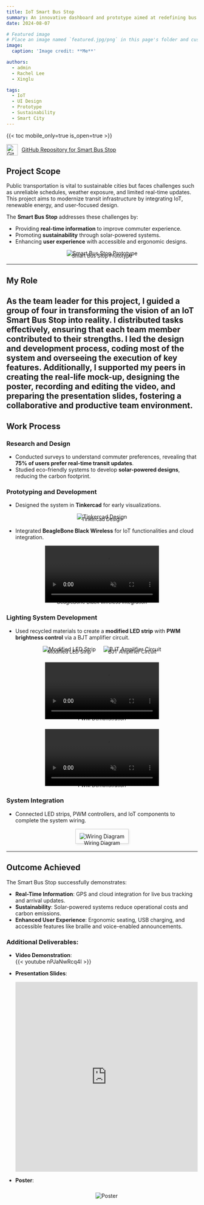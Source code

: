 ```yaml
---
title: IoT Smart Bus Stop
summary: An innovative dashboard and prototype aimed at redefining bus stop functionality through IoT and sustainability.
date: 2024-08-07

# Featured image
# Place an image named `featured.jpg/png` in this page's folder and customize its options here.
image:
  caption: 'Image credit: **Me**'

authors:
  - admin
  - Rachel Lee
  - Xinglu

tags:
  - IoT 
  - UI Design
  - Prototype
  - Sustainability
  - Smart City
---
```



{{< toc mobile_only=true is_open=true >}}

<a href="https://github.com/Cayden2606/Smart-Bus-Stop" style="display: flex; align-items: center;" target="_blank">
  <img src="https://github.githubassets.com/images/modules/logos_page/GitHub-Mark.png" alt="GitHub Logo" style="width: 30px; margin-right: 10px;">
  GitHub Repository for Smart Bus Stop
</a>

<!-- ## Story

Public transportation is vital to sustainable cities but faces challenges like unreliable schedules, weather exposure, and limited real-time updates. The **Smart Bus Stop** combines IoT, renewable energy, and user-focused design to overcome these issues, modernizing transit infrastructure.

## Objectives

- **Real-Time Information**: Equip commuters with live bus tracking and arrival updates.  
- **Sustainability**: Use solar energy for powering lights, displays, and utilities.  
- **Enhanced User Experience**: Include interactive, weatherproof screens and ergonomic seating. 

## Research Insights

- **Real-Time Updates**: 75% of commuters prefer live transit data for better journey planning.  
- **Eco-Friendly Design**: Solar-powered systems reduce carbon footprints and costs.  
- **Accessibility**: Voice support and braille features ensure inclusivity for all users.

## Project Overview

<div style="text-align: center;">
  <img src="Media/busprototype.jpeg" alt="Wiring Diagram" style="max-width: 100%; height: auto;">
  <div style="font-size: small; margin-top: -10px;">Smart Bus Stop Prototype</div>
</div>

## Key Features:

1. **Real-Time Tracking**: Displays bus locations and arrival times using GPS and cloud integration.  
2. **Solar Power**: Provides sustainable energy for lighting, displays, and charging ports.  
3. **Interactive Displays**: Offers route information, nearby services, and emergency contacts.  
4. **Passenger Comfort**: Includes weatherproof shelters, ergonomic seating, and USB charging.  
5. **Accessibility**: Voice-enabled announcements and braille support for differently-abled users.  

## Video Demonstration  
{{< youtube nPJaNwRcq4I >}}

## Presentation Slides
<iframe src="https://docs.google.com/presentation/d/e/2PACX-1vQpztXXnkCvELb5wkHIPZOLc66UXb9YU94gcP-CCiEdJXxIL-WexqyYuXI0xBXN_4dLi2h4tWSFRWtJ/embed?start=false&loop=false&delayms=3000" frameborder="0" width="100%" height="500px" allowfullscreen="true" mozallowfullscreen="true" webkitallowfullscreen="true"></iframe>

## Poster
<div style="text-align: center;">
  <img src="poster.png" alt="poster" style="max-width: 100%; height: auto; padding: 10px;">
</div>

## Planning Stages
<div style="display: flex; flex-wrap: wrap; justify-content: center; gap: 20px;">
  <div style="text-align: center;">
    <img src="Media/tinkercad.png" alt="Tinkercad Design" style="max-width: 100%; height: auto;">
    <div style="font-size: small; margin-top: -10px;">Tinkercad Design</div>
  </div>
  <div style="text-align: center;">
    <video autoplay loop muted style="max-width: 100%; height: auto;">
      <source src="Media/busmodel.mp4" type="video/mp4">
      Your browser does not support the video tag.
    </video>
    <div style="font-size: small; margin-top: -10px;">Design Overview</div>
  </div>
  <div style="text-align: center;">
    <video autoplay loop muted style="max-width: 100%; height: auto;">
      <source src="Media/BBBWs.mp4" type="video/mp4">
      Your browser does not support the video tag.
    </video>
    <div style="font-size: small; margin-top: -10px;">BeagleBone Black Wireless with clicks</div>
  </div>
</div>


## Lighting System

- **Modified LED Strip**: Uses recycled light filters from a Huawei Nova 3i screen.  
- **PWM Control**: Adjusts brightness dynamically via a BJT amplifier circuit.  

<div style="display: flex; flex-wrap: wrap; justify-content: center; gap: 20px; margin-top: 20px;">
  <div style="text-align: center;">
    <img src="Media/Lighting.jpeg" alt="Modified LED Strip" style="max-width: 100%; height: auto;">
    <div style="font-size: small; margin-top: -10px;">Modified LED Strip</div>
  </div>
  <div style="text-align: center;">
    <img src="Media/Circuit.jpg" alt="BJT Amplifier Circuit" style="max-width: 100%; height: auto;">
    <div style="font-size: small; margin-top: -10px;">BJT Amplifier Circuit</div>
  </div>
  <div style="text-align: center;">
    <video autoplay loop muted style="max-width: 100%; height: auto;">
      <source src="Media/PWM.mp4" type="video/mp4">
      Your browser does not support the video tag.
    </video>
    <div style="font-size: small; margin-top: -10px;">PWM Demostration</div>
  </div>
    <div style="text-align: center;">
    <video autoplay loop muted style="max-width: 100%; height: auto;">
      <source src="Media/PWM2.mp4" type="video/mp4">
      Your browser does not support the video tag.
    </video>
    <div style="font-size: small; margin-top: -10px;">PWM Demostration</div>
  </div>
  
## Wiring and System Integration

The wiring system connects the LED strip, PWM controller, BJT amplifier and other Clicks for seamless operation.  

<div style="text-align: center;">
  <img src="Media/wiring.jpg" alt="Wiring Diagram" style="max-width: 100%; height: auto; border: 1px solid #ccc; padding: 10px; box-shadow: 2px 2px 5px rgba(0, 0, 0, 0.1);">
</div>


 -->

## **Project Scope**  
Public transportation is vital to sustainable cities but faces challenges such as unreliable schedules, weather exposure, and limited real-time updates. This project aims to modernize transit infrastructure by integrating IoT, renewable energy, and user-focused design.  

The **Smart Bus Stop** addresses these challenges by:  
- Providing **real-time information** to improve commuter experience.  
- Promoting **sustainability** through solar-powered systems.  
- Enhancing **user experience** with accessible and ergonomic designs.  

<div style="text-align: center;">
  <img src="Media/busprototype.jpeg" alt="Smart Bus Stop Prototype" style="max-width: 100%; height: auto;">
  <div style="font-size: small; margin-top: -10px;">Smart Bus Stop Prototype</div>
</div>

---

## **My Role**  
As the team leader for this project, I guided a group of four in transforming the vision of an IoT Smart Bus Stop into reality. I distributed tasks effectively, ensuring that each team member contributed to their strengths. I led the design and development process, coding most of the system and overseeing the execution of key features. Additionally, I supported my peers in creating the real-life mock-up, designing the poster, recording and editing the video, and preparing the presentation slides, fostering a collaborative and productive team environment.
---

## **Work Process**

### **Research and Design**
- Conducted surveys to understand commuter preferences, revealing that **75% of users prefer real-time transit updates**.
- Studied eco-friendly systems to develop **solar-powered designs**, reducing the carbon footprint.

### **Prototyping and Development**
- Designed the system in **Tinkercad** for early visualizations.

<div style="text-align: center;">
  <img src="Media/tinkercad.png" alt="Tinkercad Design" style="max-width: 100%; height: auto;">
  <div style="font-size: small; margin-top: -10px;">Tinkercad Design</div>
</div>

- Integrated **BeagleBone Black Wireless** for IoT functionalities and cloud integration.

<div style="text-align: center;">
  <video autoplay loop muted style="max-width: 100%; height: auto;">
    <source src="Media/BBBWs.mp4" type="video/mp4">
    Your browser does not support the video tag.
  </video>
  <div style="font-size: small; margin-top: -10px;">BeagleBone Black Wireless Integration</div>
</div>

### **Lighting System Development**
- Used recycled materials to create a **modified LED strip** with **PWM brightness control** via a BJT amplifier circuit.

<div style="display: flex; flex-wrap: wrap; justify-content: center; gap: 20px;">
  <div style="text-align: center;">
    <img src="Media/Lighting.jpeg" alt="Modified LED Strip" style="max-width: 100%; height: auto;">
    <div style="font-size: small; margin-top: -10px;">Modified LED Strip</div>
  </div>
  <div style="text-align: center;">
    <img src="Media/Circuit.jpg" alt="BJT Amplifier Circuit" style="max-width: 100%; height: auto;">
    <div style="font-size: small; margin-top: -10px;">BJT Amplifier Circuit</div>
  </div>
  <div style="text-align: center;">
    <video autoplay loop muted style="max-width: 100%; height: auto;">
      <source src="Media/PWM.mp4" type="video/mp4">
      Your browser does not support the video tag.
    </video>
    <div style="font-size: small; margin-top: -10px;">PWM Demonstration</div>
  </div>
  <div style="text-align: center;">
    <video autoplay loop muted style="max-width: 100%; height: auto;">
      <source src="Media/PWM2.mp4" type="video/mp4">
      Your browser does not support the video tag.
    </video>
    <div style="font-size: small; margin-top: -10px;">PWM Demonstration</div>
  </div>
</div>

### **System Integration**
- Connected LED strips, PWM controllers, and IoT components to complete the system wiring.

<div style="text-align: center;">
  <img src="Media/wiring.jpg" alt="Wiring Diagram" style="max-width: 100%; height: auto; border: 1px solid #ccc; padding: 10px; box-shadow: 2px 2px 5px rgba(0, 0, 0, 0.1);">
  <div style="font-size: small; margin-top: -10px;">Wiring Diagram</div>
</div>

---

## **Outcome Achieved**
The Smart Bus Stop successfully demonstrates:  
- **Real-Time Information**: GPS and cloud integration for live bus tracking and arrival updates.  
- **Sustainability**: Solar-powered systems reduce operational costs and carbon emissions.  
- **Enhanced User Experience**: Ergonomic seating, USB charging, and accessible features like braille and voice-enabled announcements.

### Additional Deliverables:
- **Video Demonstration**:  
  {{< youtube nPJaNwRcq4I >}}

- **Presentation Slides**:  
  <iframe src="https://docs.google.com/presentation/d/e/2PACX-1vQpztXXnkCvELb5wkHIPZOLc66UXb9YU94gcP-CCiEdJXxIL-WexqyYuXI0xBXN_4dLi2h4tWSFRWtJ/embed?start=false&loop=false&delayms=3000" frameborder="0" width="100%" height="500px" allowfullscreen="true" mozallowfullscreen="true" webkitallowfullscreen="true"></iframe>

- **Poster**:  
  <div style="text-align: center;">
    <img src="poster.png" alt="Poster" style="max-width: 100%; height: auto; padding: 10px;">
  </div>

